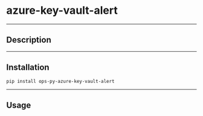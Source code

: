# azure-key-vault-alert

---

## Description

---

## Installation
`pip install ops-py-azure-key-vault-alert`

---

## Usage
